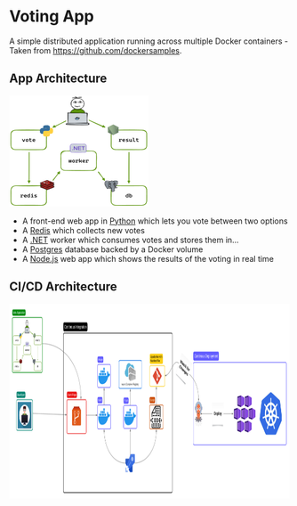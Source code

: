 # Voting App

A simple distributed application running across multiple Docker containers - Taken from https://github.com/dockersamples.

## App Architecture

<img src="architecture.excalidraw.png" width=250 height=200>

* A front-end web app in [Python](/vote) which lets you vote between two options
* A [Redis](https://hub.docker.com/_/redis/) which collects new votes
* A [.NET](/worker/) worker which consumes votes and stores them in…
* A [Postgres](https://hub.docker.com/_/postgres/) database backed by a Docker volume
* A [Node.js](/result) web app which shows the results of the voting in real time

## CI/CD Architecture

<img src="board.png" width=950 height=350>
